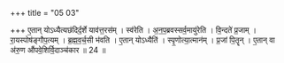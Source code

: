 +++
title = "05 03"

+++
ए॒तान् योऽध्यैत्यछ॑दिर्द॒र्शे याव॑त्त॒रस॑म् । स्व॑रेति । अ॒न॒प॒ब्रवस्सर्व॒मायु॑रेति । वि॒न्दते॑ प्र॒जाम् । रा॒यस्पोष॑ङ्गौप॒त्यम् । ब्र॒ह्म॒व॒र्च॒सी भ॑वति । ए॒तान् योऽध्यैति॑ । स्पृ॒णोत्या॒त्मान॑म् । प्र॒जां पि॒तॄन् । ए॒तान् वा अ॑रु॒ण औ॑पवे॒शिर्वि॒दाञ्च॑कार ॥ 24 ॥

